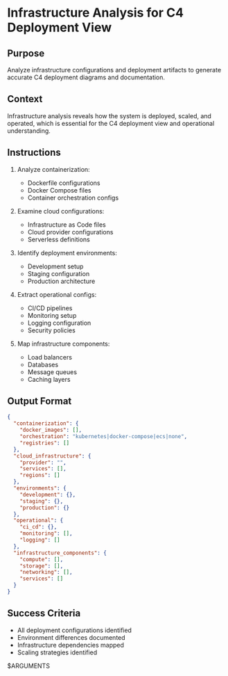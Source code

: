 # Infrastructure Analysis for C4 Deployment View

## Purpose
Analyze infrastructure configurations and deployment artifacts to generate accurate C4 deployment diagrams and documentation.

## Context
Infrastructure analysis reveals how the system is deployed, scaled, and operated, which is essential for the C4 deployment view and operational understanding.

## Instructions

1. Analyze containerization:
   - Dockerfile configurations
   - Docker Compose files
   - Container orchestration configs

2. Examine cloud configurations:
   - Infrastructure as Code files
   - Cloud provider configurations
   - Serverless definitions

3. Identify deployment environments:
   - Development setup
   - Staging configuration
   - Production architecture

4. Extract operational configs:
   - CI/CD pipelines
   - Monitoring setup
   - Logging configuration
   - Security policies

5. Map infrastructure components:
   - Load balancers
   - Databases
   - Message queues
   - Caching layers

## Output Format

```json
{
  "containerization": {
    "docker_images": [],
    "orchestration": "kubernetes|docker-compose|ecs|none",
    "registries": []
  },
  "cloud_infrastructure": {
    "provider": "",
    "services": [],
    "regions": []
  },
  "environments": {
    "development": {},
    "staging": {},
    "production": {}
  },
  "operational": {
    "ci_cd": {},
    "monitoring": [],
    "logging": []
  },
  "infrastructure_components": {
    "compute": [],
    "storage": [],
    "networking": [],
    "services": []
  }
}
```

## Success Criteria

- All deployment configurations identified
- Environment differences documented
- Infrastructure dependencies mapped
- Scaling strategies identified

$ARGUMENTS
